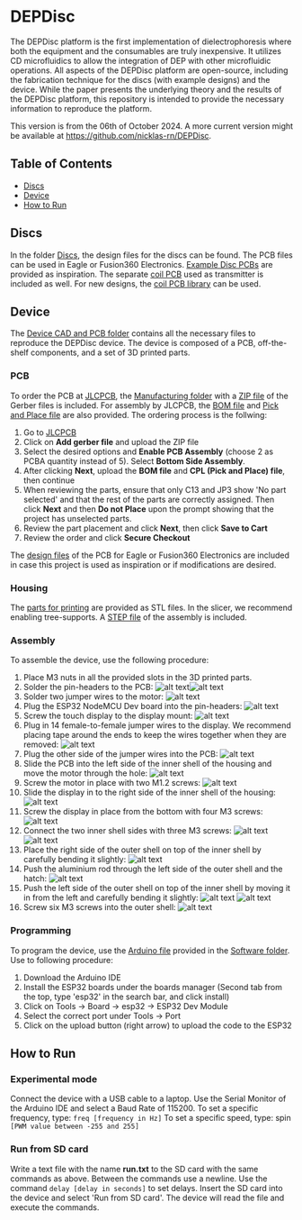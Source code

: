 # DEPDisc
The DEPDisc platform is the first implementation of dielectrophoresis where both the equipment and the consumables are truly inexpensive. It utilizes CD microfluidics to allow the integration of DEP with other microfluidic operations. 
All aspects of the DEPDisc platform are open-source, including the fabrication technique for the discs (with example designs) and the device.
While the paper presents the underlying theory and the results of the DEPDisc platform, this repository is intended to provide the necessary information to reproduce the platform.

This version is from the 06th of October 2024. A more current version might be available at https://github.com/nicklas-rn/DEPDisc.

[](/Figures/dep_edge.mov)

## Table of Contents
- [Discs](#Discs)
- [Device](#Device)
- [How to Run](#How%20to%20Run)

## Discs
In the folder [Discs](/Discs), the design files for the discs can be found. The PCB files can be used in Eagle or Fusion360 Electronics. [Example Disc PCBs](/Discs/Example%20Disc%20PCBs) are provided as inspiration. The separate [coil PCB](/Discs/Coil%20PCB/) used as transmitter is included as well. For new designs, the [coil PCB library](/Discs/Coil%20PCB%20Library/) can be used.

## Device
The [Device CAD and PCB folder](/Device/) contains all the necessary files to reproduce the DEPDisc device. The device is composed of a PCB, off-the-shelf components, and a set of 3D printed parts. 

### PCB
To order the PCB at [JLCPCB](jlcpcb.com), the [Manufacturing folder](/Device/PCB/Manufacturing/) with a [ZIP file](/Device/PCB/Manufacturing/reDEP%20Base%20rev1%20v8_2024-09-17.zip) of the Gerber files is included. For assembly by JLCPCB, the [BOM file](/Device/PCB/Manufacturing/DEPDisc%20Base%20rev1%20v8_2024-09-17.zip) and [Pick and Place file](/Device/PCB/Manufacturing/DEPDisc%20Base%20rev1%20v8_2024-09-17.zip) are also provided. 
The ordering process is the follwing:
1. Go to [JLCPCB](jlcpcb.com)
2. Click on **Add gerber file** and upload the ZIP file
3. Select the desired options and **Enable PCB Assembly** (choose 2 as PCBA quantity instead of 5). Select **Bottom Side Assembly**.
4. After clicking **Next**, upload the **BOM file** and **CPL (Pick and Place) file**, then continue
5. When reviewing the parts, ensure that only C13 and JP3 show 'No part selected' and that the rest of the parts are correctly assigned. Then click **Next** and then **Do not Place** upon the prompt showing that the project has unselected parts.
6. Review the part placement and click **Next**, then click **Save to Cart**
7. Review the order and click **Secure Checkout**

The [design files](/Device/PCB/Design%20Files) of the PCB for Eagle or Fusion360 Electronics are included in case this project is used as inspiration or if modifications are desired.

### Housing
The [parts for printing](/Device/3D%20Printed%20Parts) are provided as STL files. In the slicer, we recommend enabling tree-supports. 
A [STEP file](/Device/DEPDisc%20Device%20rev1.step) of the assembly is included. 

### Assembly
To assemble the device, use the following procedure:
1. Place M3 nuts in all the provided slots in the 3D printed parts.
2. Solder the pin-headers to the PCB: ![alt text](/Figures/headers_top.JPG?raw=true)![alt text](/Figures/headers_bottom.JPG?raw=true)
3. Solder two jumper wires to the motor: ![alt text](/Figures/pcb_motor.JPG?raw=true)
4. Plug the ESP32 NodeMCU Dev board into the pin-headers: ![alt text](/Figures/pcb_esp32.JPG?raw=true)
5. Screw the touch display to the display mount: ![alt text](/Figures/display_mount.JPG?raw=true)
6. Plug in 14 female-to-female jumper wires to the display. We recommend placing tape around the ends to keep the wires together when they are removed: ![alt text](/Figures/display_cables.JPG?raw=true)
7. Plug the other side of the jumper wires into the PCB: ![alt text](/Figures/pcb_display.JPG?raw=true)
8. Slide the PCB into the left side of the inner shell of the housing and move the motor through the hole: ![alt text](/Figures/pcb_housing.JPG?raw=true)
9. Screw the motor in place with two M1.2 screws: ![alt text](/Figures/motor_screws.JPG?raw=true)
10. Slide the display in to the right side of the inner shell of the housing: ![alt text](/Figures/display_housing.JPG?raw=true)
11. Screw the display in place from the bottom with four M3 screws: ![alt text](/Figures/display_screws.JPG?raw=true)
12. Connect the two inner shell sides with three M3 screws: ![alt text](/Figures/housing_screws.JPG?raw=true) ![alt text](/Figures/housing_screws2.JPG?raw=true)
13. Place the right side of the outer shell on top of the inner shell by carefully bending it slightly: ![alt text](/Figures/right_outer.JPG?raw=true)
14. Push the aluminium rod through the left side of the outer shell and the hatch: ![alt text](/Figures/rod.JPG?raw=true)
15. Push the left side of the outer shell on top of the inner shell by moving it in from the left and carefully bending it slightly: ![alt text](/Figures/left_outer1.JPG?raw=true) ![alt text](/Figures/left_outer2.JPG?raw=true)
16. Screw six M3 screws into the outer shell: ![alt text](/Figures/shell_screws.JPG?raw=true)

### Programming
To program the device, use the [Arduino file](/Device/Software/DEPDisc_base.ino) provided in the [Software folder](/Device/Software). Use to following procedure:
1. Download the Arduino IDE
2. Install the ESP32 boards under the boards manager (Second tab from the top, type 'esp32' in the search bar, and click install)
3. Click on Tools -> Board -> esp32 -> ESP32 Dev Module
4. Select the correct port under Tools -> Port
5. Click on the upload button (right arrow) to upload the code to the ESP32

## How to Run
### Experimental mode
Connect the device with a USB cable to a laptop. Use the Serial Monitor of the Arduino IDE and select a Baud Rate of 115200. 
To set a specific frequency, type: `freq [frequency in Hz]`
To set a specific speed, type: spin `[PWM value between -255 and 255]`

### Run from SD card
Write a text file with the name **run.txt** to the SD card with the same commands as above. Between the commands use a newline. Use the command `delay [delay in seconds]` to set delays. Insert the SD card into the device and select 'Run from SD card'. The device will read the file and execute the commands.
